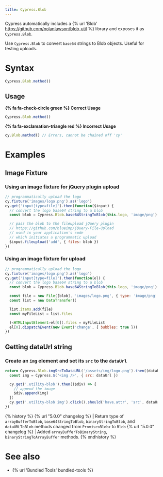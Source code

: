 ```yaml
---
title: Cypress.Blob
---
```


Cypress automatically includes a {% url 'Blob' https://github.com/nolanlawson/blob-util %} library and exposes it as `Cypress.Blob`.

Use `Cypress.Blob` to convert `base64` strings to Blob objects. Useful for testing uploads.

# Syntax

```javascript
Cypress.Blob.method()
```

## Usage

**{% fa fa-check-circle green %} Correct Usage**

```javascript
Cypress.Blob.method()
```

**{% fa fa-exclamation-triangle red %} Incorrect Usage**

```javascript
cy.Blob.method() // Errors, cannot be chained off 'cy'
```

# Examples

## Image Fixture

### Using an image fixture for jQuery plugin upload

```javascript
// programmatically upload the logo
cy.fixture('images/logo.png').as('logo')
cy.get('input[type=file]').then(function($input) {
  // convert the logo base64 string to a blob
  const blob = Cypress.Blob.base64StringToBlob(this.logo, 'image/png')

  // pass the blob to the fileupload jQuery plugin
  // https://github.com/blueimp/jQuery-File-Upload
  // used in your application's code
  // which initiates a programmatic upload
  $input.fileupload('add', { files: blob })
})
```

### Using an image fixture for upload

```javascript
// programmatically upload the logo
cy.fixture('images/logo.png').as('logo')
cy.get('input[type=file]').then(function(el) {
  // convert the logo base64 string to a blob
  const blob = Cypress.Blob.base64StringToBlob(this.logo, 'image/png')

  const file = new File([blob], 'images/logo.png', { type: 'image/png' })
  const list = new DataTransfer()

  list.items.add(file)
  const myFileList = list.files

  (<HTMLInputElement>el[0]).files = myFileList
  el[0].dispatchEvent(new Event('change', { bubbles: true }))
})
```

## Getting dataUrl string

### Create an `img` element and set its `src` to the `dataUrl`

```javascript
return Cypress.Blob.imgSrcToDataURL('/assets/img/logo.png').then((dataUrl) => {
  const img = Cypress.$('<img />', { src: dataUrl })

  cy.get('.utility-blob').then(($div) => {
    // append the image
    $div.append(img)
  })
  cy.get('.utility-blob img').click().should('have.attr', 'src', dataUrl)
})
```

{% history %}
{% url "5.0.0" changelog %} | Return type of `arrayBufferToBlob`, `base64StringToBlob`, `binaryStringToBlob`, and `dataURLToBlob` methods changed from `Promise<Blob>` to `Blob`
{% url "5.0.0" changelog %} | Added `arrayBufferToBinaryString`, `binaryStringToArrayBuffer` methods.
{% endhistory %}

# See also

- {% url 'Bundled Tools' bundled-tools %}
